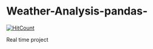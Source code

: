 # Weather-Analysis-pandas-
[![HitCount](http://hits.dwyl.com/riteshgcoder/Weather-Analysis-pandas-.svg)](http://hits.dwyl.com/riteshgcoder/Weather-Analysis-pandas-)

Real time project
